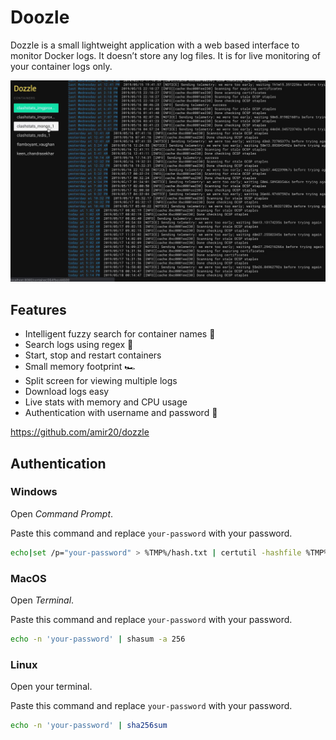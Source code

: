 # Doozle

Dozzle is a small lightweight application with a web based interface to monitor Docker logs. It doesn’t store any log files. It is for live monitoring of your container logs only.

![Screenshot](https://github.com/amir20/dozzle/blob/master/docs/.vitepress/theme/media/poster.jpg?raw=true)

## Features

- Intelligent fuzzy search for container names 🤖
- Search logs using regex 🔦
- Start, stop and restart containers
- Small memory footprint 🏎
- Split screen for viewing multiple logs
- Download logs easy
- Live stats with memory and CPU usage
- Authentication with username and password 🚨

https://github.com/amir20/dozzle

## Authentication

### Windows

Open *Command Prompt*.

Paste this command and replace `your-password` with your password.

```bash
echo|set /p="your-password" > %TMP%/hash.txt | certutil -hashfile %TMP%/hash.txt SHA256 | findstr /v "hash"
```

### MacOS

Open *Terminal*.

Paste this command and replace `your-password` with your password.

```bash
echo -n 'your-password' | shasum -a 256
```

### Linux

Open your terminal.

Paste this command and replace `your-password` with your password.

```bash
echo -n 'your-password' | sha256sum
```